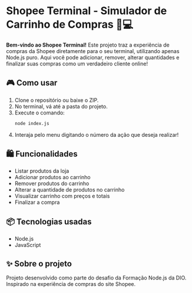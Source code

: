 
# Shopee Terminal - Simulador de Carrinho de Compras 🛒💻

**Bem-vindo ao Shopee Terminal!**
Este projeto traz a experiência de compras da Shopee diretamente para o seu terminal, utilizando apenas Node.js puro. Aqui você pode adicionar, remover, alterar quantidades e finalizar suas compras como um verdadeiro cliente online!

## 🎮 Como usar
1. Clone o repositório ou baixe o ZIP.
2. No terminal, vá até a pasta do projeto.
3. Execute o comando:
   ```bash
   node index.js
   ```
4. Interaja pelo menu digitando o número da ação que deseja realizar!

## 🛍️ Funcionalidades
- Listar produtos da loja
- Adicionar produtos ao carrinho
- Remover produtos do carrinho
- Alterar a quantidade de produtos no carrinho
- Visualizar carrinho com preços e totais
- Finalizar a compra

## 📦 Tecnologias usadas
- Node.js
- JavaScript

## ✨ Sobre o projeto
Projeto desenvolvido como parte do desafio da Formação Node.js da DIO. Inspirado na experiência de compras do site Shopee.
